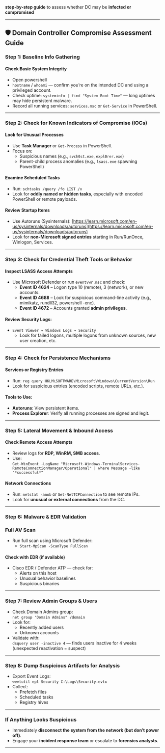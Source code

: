 **step-by-step guide** to assess whether DC may be **infected or compromised**

---

## 🛡 **Domain Controller Compromise Assessment Guide**

###  **Step 1: Baseline Info Gathering**

####  Check Basic System Integrity
- Open powershell 
- `hostname` / `whoami` — confirm you’re on the intended DC and using a privileged account.
- Check uptime: `systeminfo | find "System Boot Time"` — long uptimes may hide persistent malware.
- Record all running services: `services.msc` or `Get-Service` in PowerShell.

---

###  **Step 2: Check for Known Indicators of Compromise (IOCs)**

####  Look for Unusual Processes
- Use **Task Manager** or `Get-Process` in PowerShell.
- Focus on:
  - Suspicious names (e.g., `svch0st.exe`, `expl0rer.exe`)
  - Parent-child process anomalies (e.g., `lsass.exe` spawning PowerShell)

####  Examine Scheduled Tasks
- Run: `schtasks /query /fo LIST /v`
- Look for **oddly named or hidden tasks**, especially with encoded PowerShell or remote payloads.

####  Review Startup Items
- Use Autoruns (Sysinternals): [https://learn.microsoft.com/en-us/sysinternals/downloads/autoruns](https://learn.microsoft.com/en-us/sysinternals/downloads/autoruns)
- Look for **non-Microsoft signed entries** starting in Run/RunOnce, Winlogon, Services.

---

###  **Step 3: Check for Credential Theft Tools or Behavior**

####  Inspect LSASS Access Attempts
- Use Microsoft Defender or run `eventvwr.msc` and check:
  - **Event ID 4624** – Logon type 10 (remote), 3 (network), or new accounts.
  - **Event ID 4688** – Look for suspicious command-line activity (e.g., mimikatz, rundll32, powershell -enc).
  - **Event ID 4672** – Accounts granted **admin privileges**.
  
####  Review Security Logs:
- `Event Viewer → Windows Logs → Security`
  - Look for failed logons, multiple logons from unknown sources, new user creation, etc.
  
---

###  **Step 4: Check for Persistence Mechanisms**

####  Services or Registry Entries
- Run: `reg query HKLM\SOFTWARE\Microsoft\Windows\CurrentVersion\Run`
- Look for suspicious entries (encoded scripts, remote URLs, etc.).

####  Tools to Use:
- **Autoruns**: View persistent items.
- **Process Explorer**: Verify all running processes are signed and legit.

---

###  **Step 5: Lateral Movement & Inbound Access**

####  Check Remote Access Attempts
- Review logs for **RDP, WinRM, SMB access**.
- Use:  
  `Get-WinEvent -LogName "Microsoft-Windows-TerminalServices-RemoteConnectionManager/Operational" | where Message -like "*successful*"`

####  Network Connections
- Run: `netstat -anob` or `Get-NetTCPConnection` to see remote IPs.
- Look for **unusual or external connections** from the DC.

---

###  **Step 6: Malware & EDR Validation**

### Full AV Scan
- Run full scan using Microsoft Defender:
  - `Start-MpScan -ScanType FullScan`
  
####  Check with EDR (if available)
- Cisco EDR / Defender ATP — check for:
  - Alerts on this host
  - Unusual behavior baselines
  - Suspicious binaries

---

###  **Step 7: Review Admin Groups & Users**

- Check Domain Admins group:  
  `net group "Domain Admins" /domain`  
- Look for:
  - Recently added users
  - Unknown accounts
- Validate with:  
  `dsquery user -inactive 4` — finds users inactive for 4 weeks (unexpected reactivation = suspect)

---

### **Step 8: Dump Suspicious Artifacts for Analysis**

- Export Event Logs:  
  `wevtutil epl Security C:\Logs\Security.evtx`
- Collect:
  - Prefetch files
  - Scheduled tasks
  - Registry hives

---

###  **If Anything Looks Suspicious**
- Immediately **disconnect the system from the network (but don’t power off)**.
- Engage your **incident response team** or escalate to **forensics analysts**.

---

